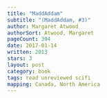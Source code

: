 ```yaml
---
title: "MaddAddam"
subtitle: "(MaddAddam, #3)"
author: Margaret Atwood
authorSort: Atwood, Margaret
pageCount: 394
date: 2017-01-14
written: 2013
stars: 3
layout: post
category: book
tags: read unreviewed scifi
mapping: Canada, North America
---
```

